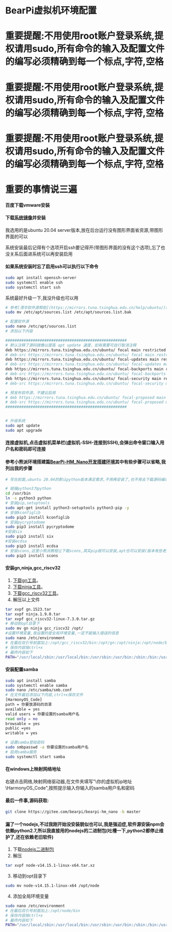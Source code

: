# BearPi虚拟机环境配置

# 重要提醒:不用使用root账户登录系统,提权请用sudo,所有命令的输入及配置文件的编写必须精确到每一个标点,字符,空格
# 重要提醒:不用使用root账户登录系统,提权请用sudo,所有命令的输入及配置文件的编写必须精确到每一个标点,字符,空格
# 重要提醒:不用使用root账户登录系统,提权请用sudo,所有命令的输入及配置文件的编写必须精确到每一个标点,字符,空格
# 重要的事情说三遍


#### 百度下载vmware安装

#### 下载[系统镜像](https://mirrors.tuna.tsinghua.edu.cn/ubuntu-releases/20.04.1/ubuntu-20.04.1-live-server-amd64.iso)并安装

我选用的是ubuntu 20.04 server版本,放在后台运行没有图形界面省资源,带图形界面的可以

系统安装最后记得有个选项开启ssh要记得开(带图形界面的没有这个选项),忘了也没关系后面进系统可以再安装启用

#### 如果系统安装时忘了启用ssh可以执行以下命令

~~~ bash
sudo apt install openssh-server
sudo systemctl enable ssh
sudo systemctl start ssh
~~~

系统最好升级一下,我没升级也可以用

~~~ bash
# 参考[清华软件源帮助](https://mirrors.tuna.tsinghua.edu.cn/help/ubuntu/)改一下软件源,先备份一下 
sudo mv /etc/apt/sources.list /etc/apt/sources.list.bak

# 配置软件源
sudo nano /etc/apt/sources.list
# 添加以下内容

#####################################################
# 默认注释了源码镜像以提高 apt update 速度，如有需要可自行取消注释
deb https://mirrors.tuna.tsinghua.edu.cn/ubuntu/ focal main restricted universe multiverse
# deb-src https://mirrors.tuna.tsinghua.edu.cn/ubuntu/ focal main restricted universe multiverse
deb https://mirrors.tuna.tsinghua.edu.cn/ubuntu/ focal-updates main restricted universe multiverse
# deb-src https://mirrors.tuna.tsinghua.edu.cn/ubuntu/ focal-updates main restricted universe multiverse
deb https://mirrors.tuna.tsinghua.edu.cn/ubuntu/ focal-backports main restricted universe multiverse
# deb-src https://mirrors.tuna.tsinghua.edu.cn/ubuntu/ focal-backports main restricted universe multiverse
deb https://mirrors.tuna.tsinghua.edu.cn/ubuntu/ focal-security main restricted universe multiverse
# deb-src https://mirrors.tuna.tsinghua.edu.cn/ubuntu/ focal-security main restricted universe multiverse

# 预发布软件源，不建议启用
# deb https://mirrors.tuna.tsinghua.edu.cn/ubuntu/ focal-proposed main restricted universe multiverse
# deb-src https://mirrors.tuna.tsinghua.edu.cn/ubuntu/ focal-proposed main restricted universe multiverse
#####################################################


# 升级系统
sudo apt update
sudo apt upgrade
~~~




#### 连接虚拟机,点击虚拟机菜单栏(虚拟机-SSH-连接到SSH),会弹出命令窗口输入用户名和密码即可连接

#### 参考小熊派环境搭建篇[BearPi-HM_Nano开发搭建环境](https://gitee.com/bearpi/bearpi-hm_nano/blob/master/applications/BearPi/BearPi-HM_Nano/docs/quick-start/BearPi-HM_Nano%E5%BC%80%E5%8F%91%E6%90%AD%E5%BB%BA%E7%8E%AF%E5%A2%83.md)其中有些步骤可以省略,我列出我的步骤

~~~ bash
# 写在前面,ubuntu 20.04的默认python版本满足需求,不用再安装了,也不用去下载源码编译,直接按以下操作进行就行了

# 链接python3为python
cd /usr/bin
ln -s python3 python
# 安装pip,setuptools
sudo apt-get install python3-setuptools python3-pip -y
# 安装kconfiglib
sudo pip3 install kconfiglib
# 安装pycryptodome
sudo pip3 install pycryptodome
#安装six
sudo pip3 install six
#安装ecdsa
sudo pip3 install ecdsa
# 安装scons,这里小熊派教程让下载scons,其实pip就可以安装,apt也可以安装(版本有些老),我这里用pip安装,你也可以按照小熊派的教程下载二进制包进行配置
sudo pip3 install scons

~~~

#### 安装gn,ninja,gcc_riscv32

1. [下载gn工具](http://tools.harmonyos.com/mirrors/gn/1523/linux/gn.1523.tar)。
2. [下载ninja工具](http://tools.harmonyos.com/mirrors/ninja/1.9.0/linux/ninja.1.9.0.tar)。
3. [下载gcc_riscv32工具](http://tools.harmonyos.com/mirrors/gcc_riscv32/7.3.0/linux/gcc_riscv32-linux-7.3.0.tar.gz)。
4. 解压以上文件
~~~ bash
tar xvpf gn.1523.tar
tar xvpf ninja.1.9.0.tar
tar xvpf gcc_riscv32-linux-7.3.0.tar.gz
# 移动到opt目录下
sudo mv gn ninja gcc_riscv32 /opt/
#设置环境变量,我设置的是全局环境变量,一定不能输入错误的信息
sudo nano /etc/environment
# 在最后双引号前面加上:/opt/gcc_riscv32/bin:/opt/gn:/opt/ninja:/opt/node/bin
# 保存内容按ctrl+x
# 最终内容如下
PATH="/usr/local/sbin:/usr/local/bin:/usr/sbin:/usr/bin:/sbin:/bin:/usr/games:/usr/local/games:/opt/gcc_riscv32/bin:/opt/gn:/opt/ninja"

~~~

#### 安装配置samba

~~~ bash
sudo apt install samba
sudo systemctl enable samba
sudo nano /etc/samba/smb.conf
# 在文件最后添加以下内容,ctrl+x保存文件
[HarmonyOS_Code]
path = 你要放源码的目录
available = yes
valid users = 你要设置的samba用户名
read only = no
browsable = yes
public =yes
writable = yes

# 设置samba登陆密码
sudo smbpasswd -a 你要设置的samba用户名
# 启用samba服务
sudo systemctl start samba


~~~

#### 在windows上映射网络地址

右键点击网络,映射网络驱动器,在文件夹填写"\\你的虚拟机ip地址\HarmonyOS_Code",按照提示输入你输入的samba用户名和密码



#### 最后一件事,源码获取:

~~~ bash
git clone https://gitee.com/bearpi/bearpi-hm_nano -b master
~~~


#### 漏了一个nodejs,不过我刚开始没安装貌似也可以,我是强迫症,软件源安装npm会依赖python2.7,所以我直接用的nodejs的二进制包(吐槽一下,python2都停止维护了,还在依赖老旧软件)
1. 下载[nodejs二进制包](https://nodejs.org/dist/v14.15.1/node-v14.15.1-linux-x64.tar.xz)
2. 解压
~~~ bash
tar xvpf node-v14.15.1-linux-x64.tar.xz
~~~
3. 移动到opt目录下
~~~ bash
sudo mv node-v14.15.1-linux-x64 /opt/node
~~~
4. 添加全局环境变量
~~~ bash
sudo nano /etc/environment
# 在最后双引号前面加上:/opt/node/bin
# 保存内容按ctrl+x
# 最终内容如下
PATH="/usr/local/sbin:/usr/local/bin:/usr/sbin:/usr/bin:/sbin:/bin:/usr/games:/usr/local/games:/opt/gcc_riscv32/bin:/opt/gn:/opt/ninja:/opt/node/bin"
~~~



